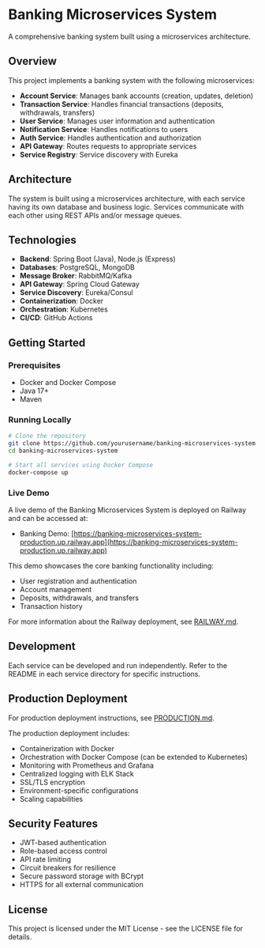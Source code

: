 # Banking Microservices System

A comprehensive banking system built using a microservices architecture.

## Overview

This project implements a banking system with the following microservices:

- **Account Service**: Manages bank accounts (creation, updates, deletion)
- **Transaction Service**: Handles financial transactions (deposits, withdrawals, transfers)
- **User Service**: Manages user information and authentication
- **Notification Service**: Handles notifications to users
- **Auth Service**: Handles authentication and authorization
- **API Gateway**: Routes requests to appropriate services
- **Service Registry**: Service discovery with Eureka

## Architecture

The system is built using a microservices architecture, with each service having its own database and business logic. Services communicate with each other using REST APIs and/or message queues.

## Technologies

- **Backend**: Spring Boot (Java), Node.js (Express)
- **Databases**: PostgreSQL, MongoDB
- **Message Broker**: RabbitMQ/Kafka
- **API Gateway**: Spring Cloud Gateway
- **Service Discovery**: Eureka/Consul
- **Containerization**: Docker
- **Orchestration**: Kubernetes
- **CI/CD**: GitHub Actions

## Getting Started

### Prerequisites

- Docker and Docker Compose
- Java 17+
- Maven

### Running Locally

```bash
# Clone the repository
git clone https://github.com/yourusername/banking-microservices-system.git
cd banking-microservices-system

# Start all services using Docker Compose
docker-compose up
```

### Live Demo

A live demo of the Banking Microservices System is deployed on Railway and can be accessed at:

- Banking Demo: [https://banking-microservices-system-production.up.railway.app](https://banking-microservices-system-production.up.railway.app)

This demo showcases the core banking functionality including:

- User registration and authentication
- Account management
- Deposits, withdrawals, and transfers
- Transaction history

For more information about the Railway deployment, see [RAILWAY.md](RAILWAY.md).

## Development

Each service can be developed and run independently. Refer to the README in each service directory for specific instructions.

## Production Deployment

For production deployment instructions, see [PRODUCTION.md](PRODUCTION.md).

The production deployment includes:

- Containerization with Docker
- Orchestration with Docker Compose (can be extended to Kubernetes)
- Monitoring with Prometheus and Grafana
- Centralized logging with ELK Stack
- SSL/TLS encryption
- Environment-specific configurations
- Scaling capabilities

## Security Features

- JWT-based authentication
- Role-based access control
- API rate limiting
- Circuit breakers for resilience
- Secure password storage with BCrypt
- HTTPS for all external communication

## License

This project is licensed under the MIT License - see the LICENSE file for details.
